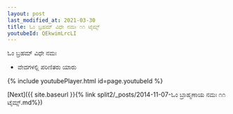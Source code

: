 ```yaml
---
layout: post
last_modified_at: 2021-03-30
title: ಓಂ ಬ್ರಹಮ್ ವಿಧೇ ನಮಃ ೧೧ ಟೈಮ್ಸ್
youtubeId: QEkwimLrcLI
---
```

 
 
 ಓಂ ಬ್ರಹಮ್ ವಿಧೇ ನಮಃ  
 
 -  ವೇದಗಳಲ್ಲಿ ಪರಿಣಿತರು ಯಾರು 
 
  
 
  
 
 
 
 
 
 


{% include youtubePlayer.html id=page.youtubeId %}
 
[Next]({{ site.baseurl }}{% link  split2/_posts/2014-11-07-ಓಂ ಬ್ರಾಹ್ಮಣಾಯ ನಮಃ ೧೧ ಟೈಮ್ಸ್.md%})
 
